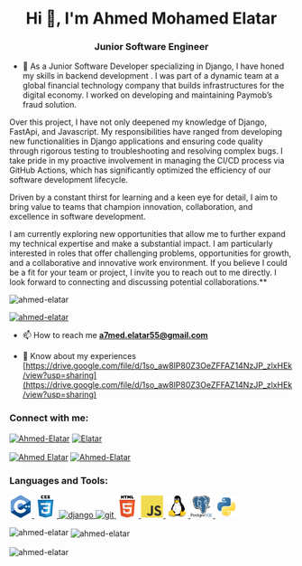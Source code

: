 <h1 align="center">Hi 👋, I'm Ahmed Mohamed Elatar</h1>
<h3 align="center">Junior Software Engineer</h3>


- 🌱 As a Junior Software Developer specializing in Django, I have honed my skills in backend development .
 I was part of a dynamic team at a global financial technology company that builds infrastructures for the digital economy.
 I worked on developing and maintaining Paymob’s fraud solution.

Over this project, I have not only deepened my knowledge of Django, FastApi, and  Javascript. 
My responsibilities have ranged from developing new functionalities in Django applications and ensuring code quality through rigorous testing to troubleshooting and resolving complex bugs. 
I take pride in my proactive involvement in managing the CI/CD process via GitHub Actions, which has significantly optimized the efficiency of our software development lifecycle.

Driven by a constant thirst for learning and a keen eye for detail, I aim to bring value to teams that champion innovation, collaboration, and excellence in software development.

I am currently exploring new opportunities that allow me to further expand my technical expertise and make a substantial impact. I am particularly interested in roles that offer challenging problems, opportunities for growth, and a collaborative and innovative work environment. If you believe I could be a fit for your team or project, I invite you to reach out to me directly. I look forward to connecting and discussing potential collaborations.**

<p align="left"> <img src="https://komarev.com/ghpvc/?username=ahmed-elatar&label=Profile%20views&color=0e75b6&style=flat" alt="ahmed-elatar" /> </p>

<p align="left"> <a href="https://github.com/ryo-ma/github-profile-trophy"><img src="https://github-profile-trophy.vercel.app/?username=ahmed-elatar" alt="ahmed-elatar" /></a> </p>


- 📫 How to reach me **a7med.elatar55@gmail.com**

- 📄 Know about my experiences [https://drive.google.com/file/d/1so_aw8lP80Z3OeZFFAZ14NzJP_zlxHEk/view?usp=sharing](https://drive.google.com/file/d/1so_aw8lP80Z3OeZFFAZ14NzJP_zlxHEk/view?usp=sharing)

<h3 align="left">Connect with me:</h3>
<p align="left">
<a href="https://linkedin.com/in/ahmed-elatar" target="blank"><img align="center" src="https://raw.githubusercontent.com/rahuldkjain/github-profile-readme-generator/master/src/images/icons/Social/linked-in-alt.svg" alt="Ahmed-Elatar" height="30" width="40" /></a>
<a href="https://www.leetcode.com/elatttar" target="blank"><img align="center" src="https://raw.githubusercontent.com/rahuldkjain/github-profile-readme-generator/master/src/images/icons/Social/leet-code.svg" alt="Elatar" height="30" width="40" /></a>

<a href="https://www.hackerrank.com/a7med_elatar55" target="blank"><img align="center" src="https://raw.githubusercontent.com/rahuldkjain/github-profile-readme-generator/master/src/images/icons/Social/hackerrank.svg" alt="Ahmed Elatar" height="30" width="40" /></a>
<a href="https://codeforces.com/profile/balloon_master" target="blank"><img align="center" src="https://raw.githubusercontent.com/rahuldkjain/github-profile-readme-generator/master/src/images/icons/Social/codeforces.svg" alt="Ahmed-Elatar" height="30" width="40" /></a>

</p>






<h3 align="left">Languages and Tools:</h3>
<p align="left"> <a href="https://www.w3schools.com/cpp/" target="_blank" rel="noreferrer"> <img src="https://raw.githubusercontent.com/devicons/devicon/master/icons/cplusplus/cplusplus-original.svg" alt="cplusplus" width="40" height="40"/> </a> <a href="https://www.w3schools.com/css/" target="_blank" rel="noreferrer"> <img src="https://raw.githubusercontent.com/devicons/devicon/master/icons/css3/css3-original-wordmark.svg" alt="css3" width="40" height="40"/> </a> <a href="https://www.djangoproject.com/" target="_blank" rel="noreferrer"> <img src="https://cdn.worldvectorlogo.com/logos/django.svg" alt="django" width="40" height="40"/> </a> <a href="https://git-scm.com/" target="_blank" rel="noreferrer"> <img src="https://www.vectorlogo.zone/logos/git-scm/git-scm-icon.svg" alt="git" width="40" height="40"/> </a> <a href="https://www.w3.org/html/" target="_blank" rel="noreferrer"> <img src="https://raw.githubusercontent.com/devicons/devicon/master/icons/html5/html5-original-wordmark.svg" alt="html5" width="40" height="40"/> </a> <a href="https://developer.mozilla.org/en-US/docs/Web/JavaScript" target="_blank" rel="noreferrer"> <img src="https://raw.githubusercontent.com/devicons/devicon/master/icons/javascript/javascript-original.svg" alt="javascript" width="40" height="40"/> </a> <a href="https://www.linux.org/" target="_blank" rel="noreferrer"> <img src="https://raw.githubusercontent.com/devicons/devicon/master/icons/linux/linux-original.svg" alt="linux" width="40" height="40"/> </a> <a href="https://www.postgresql.org" target="_blank" rel="noreferrer"> <img src="https://raw.githubusercontent.com/devicons/devicon/master/icons/postgresql/postgresql-original-wordmark.svg" alt="postgresql" width="40" height="40"/> </a> <a href="https://www.python.org" target="_blank" rel="noreferrer"> <img src="https://raw.githubusercontent.com/devicons/devicon/master/icons/python/python-original.svg" alt="python" width="40" height="40"/> </a> </p>

<p><img align="left" src="https://github-readme-stats.vercel.app/api/top-langs?username=ahmed-elatar&show_icons=true&locale=en&layout=compact" alt="ahmed-elatar" /></p>

<p>&nbsp;<img align="center" src="https://github-readme-stats.vercel.app/api?username=ahmed-elatar&show_icons=true&locale=en" alt="ahmed-elatar" /></p>

<p><img align="center" src="https://github-readme-streak-stats.herokuapp.com/?user=ahmed-elatar&" alt="ahmed-elatar" /></p>
